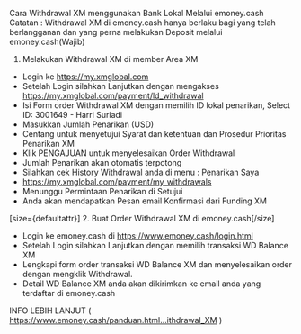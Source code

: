 
Cara Withdrawal XM menggunakan Bank Lokal Melalui emoney.cash
Catatan : Withdrawal XM di emoney.cash hanya berlaku bagi yang telah berlangganan dan yang perna melakukan Deposit melalui  emoney.cash(Wajib)
1. Melakukan Withdrawal XM di member Area XM 

* Login ke https://my.xmglobal.com
* Setelah Login silahkan Lanjutkan dengan mengakses https://my.xmglobal.com/payment/ld_withdrawal
* Isi Form order Withdrawal XM  dengan memilih ID lokal penarikan, Select ID: 3001649 - Harri Suriadi
* Masukkan Jumlah Penarikan (USD)
* Centang untuk menyetujui Syarat dan ketentuan dan  Prosedur Prioritas Penarikan XM
* Klik    PENGAJUAN    untuk menyelesaikan Order Withdrawal
* Jumlah Penarikan akan otomatis terpotong
* Silahkan cek History Withdrawal anda di menu : Penarikan Saya
* https://my.xmglobal.com/payment/my_withdrawals
* Menunggu Permintaan Penarikan di Setujui
* Anda akan mendapatkan Pesan email Konfirmasi dari Funding XM

[size={defaultattr}]
2. Buat Order Withdrawal XM di emoney.cash[/size]
* Login ke emoney.cash di https://www.emoney.cash/login.html
* Setelah Login silahkan Lanjutkan dengan  memilih transaksi WD Balance XM
* Lengkapi form order transaksi WD Balance XM dan menyelesaikan order dengan mengklik Withdrawal.
* Detail WD Balance XM anda akan dikirimkan ke email anda yang terdaftar di emoney.cash


INFO LEBIH LANJUT ( https://www.emoney.cash/panduan.html...ithdrawal_XM  )
